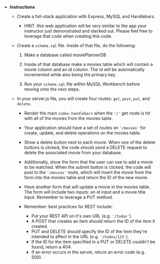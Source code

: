 * **Instructions**

  * Create a full-stack application with Express, MySQL and Handlebars.

    * HINT: this web application will be very similar to the app your instructor just demonstrated and slacked out. Please feel free to leverage that code when creating this code.

  * Create a `schema.sql` file. Inside of that file, do the following:

    1. Make a database called moviePlannerDB

    2. Inside of that database make a movies table which will contain a movie column and an id column. The id will be automatically incremented while also being the primary key.

    3. Run your `schema.sql` file within MySQL Workbench before moving onto the next steps.

  * In your server.js file, you will create four routes: `get`, `post`, `put`, and `delete`.

    * Render the main `index.handlebars` when the `'/'` get route is hit with all of the movies from the movies table.

    * Your application should have a set of routes on `'/movies'` for create, update, and delete operations on the movies table.

    * Show a delete button next to each movie. When one of the delete buttons is clicked, the code should send a DELETE request to  delete the associated movie from your database.

    * Additionally, show the form that the user can use to add a movie to be watched.  When the submit button is clicked, the code will post to the `'/movies'` route, which will insert the movie from the form into the movies table and return the ID of the new movie.

    * Have another form that will update a movie in the movies table. The form will include two inputs: an id input and a movie title input. Remember to leverage a PUT method.

    * Remember: best practices for REST include:
      * Put your REST API on it's own URL (e.g. `'/todos'`).
      * A POST that creates an item should return the ID of the item it created.
      * PUT and DELETE should specify the ID of the item they're intended to affect in the URL (e.g. `'/todos/123'`).
      * If the ID for the item specified in a PUT or DELETE couldn't be found, return a 404.
      * If an error occurs in the server, return an error code (e.g. 500).